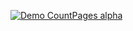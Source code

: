 
[![Demo CountPages alpha](https://share.gifyoutube.com/KzB6Gb.gif)]([https://www.youtube.com/watch?v=ek1j272iAmc](https://youtu.be/MiJ1grXfh_E?feature=shared))

